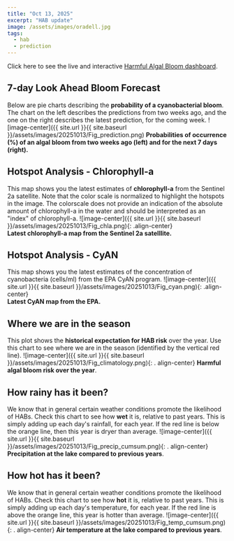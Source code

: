 ```yaml
---
title: "Oct 13, 2025"
excerpt: "HAB update"
image: /assets/images/oradell.jpg
tags: 
  - hab
  - prediction
---
```


Click here to see the live and interactive [Harmful Algal Bloom dashboard](https://oradell.clrwater.io/).

## 7-day Look Ahead Bloom Forecast
Below are pie charts describing the __probability of a cyanobacterial bloom__. The chart on the left describes the predictions from two weeks ago, and the one on the right describes the latest prediction, for the coming week. 
![image-center]({{ site.url }}{{ site.baseurl }}/assets/images/20251013/Fig_prediction.png)
__Probabilities of occurrence (%) of an algal bloom from two weeks ago (left) and for the next 7 days (right).__

## Hotspot Analysis - Chlorophyll-a
This map shows you the latest estimates of __chlorophyll-a__ from the Sentinel 2a satellite. Note that the color scale is normalized to highlight the hotspots in the image. The colorscale does not provide an indication of the absolute amount of chlorophyll-a in the water and should be interpreted as an "index" of chlorophyll-a.
![image-center]({{ site.url }}{{ site.baseurl }}/assets/images/20251013/Fig_chla.png){: .align-center}
<br clear="all" />
__Latest chlorophyll-a map from the Sentinel 2a satelllite.__

## Hotspot Analysis - CyAN
This map shows you the latest estimates of the concentration of cyanobacteria (cells/ml) from the EPA CyAN program.
![image-center]({{ site.url }}{{ site.baseurl }}/assets/images/20251013/Fig_cyan.png){: .align-center}
<br clear="all" />
__Latest CyAN map from the EPA.__

## Where we are in the season
This plot shows the __historical expectation for HAB risk__ over the year. Use this chart to see where we are in the season (identified by the vertical red line). 
![image-center]({{ site.url }}{{ site.baseurl }}/assets/images/20251013/Fig_climatology.png){: .     align-center}
__Harmful algal bloom risk over the year__.

## How rainy has it been? 
We know that in general certain weather conditions promote the likelihood of HABs. Check this chart to see 
how __wet__ it is, relative to past years. This is simply adding up each day's rainfall, for each year. If the red line is below the orange line, then this year is dryer than average.
![image-center]({{ site.url }}{{ site.baseurl }}/assets/images/20251013/Fig_precip_cumsum.png){: .     align-center}
__Precipitation at the lake compared to previous years__.

## How hot has it been? 
We know that in general certain weather conditions promote the likelihood of HABs. Check this chart to see 
how __hot__ it is, relative to past years. This is simply adding up each day's temperature, for each year. If the red line is above the orange line, this year is hotter than average.
![image-center]({{ site.url }}{{ site.baseurl }}/assets/images/20251013/Fig_temp_cumsum.png){: .     align-center}
__Air temperature at the lake compared to previous years__.
